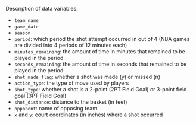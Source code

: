 Description of data variables:
- `team_name`
- `game_date`
- `season`
- `period`: which period the shot attempt occurred in out of 4 (NBA games are divided into 4 periods of 12 minutes each)
- `minutes_remaining`: the amount of time in minutes that remained to be played in the period
- `seconds_remaining`: the amount of time in seconds that remained to be played in the period
- `shot_made_flag`: whether a shot was made (y) or missed (n)
- `action_type`: the type of move used by players
- `shot_type`: whether a shot is a 2-point (2PT Field Goal) or 3-point field goal (3PT Field Goal)
- `shot_distance`: distance to the basket (in feet)
- `opponent`: name of opposing team
- `x` and `y`: court coordinates (in inches) where a shot occurred
